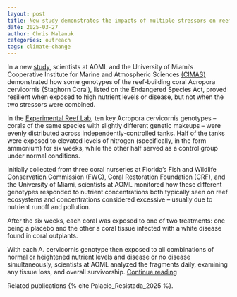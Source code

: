 ```yaml
---
layout: post
title: New study demonstrates the impacts of multiple stressors on reef-building corals
date: 2025-03-27
author: Chris Malanuk
categories: outreach
tags: climate-change
---
```


In a new [study](https://journals.plos.org/plosone/article?id=10.1371/journal.pone.0320378), scientists at AOML and the University of Miami’s Cooperative Institute for Marine and Atmospheric Sciences [(CIMAS)](https://cimas.earth.miami.edu/) demonstrated how some genotypes of the reef-building coral Acropora cervicornis (Staghorn Coral), listed on the Endangered Species Act, proved resilient when exposed to high nutrient levels or disease, but not when the two stressors were combined. 

In the [Experimental Reef Lab](https://www.aoml.noaa.gov/experimental-reef-lab/), ten key Acropora cervicornis genotypes – corals of the same species with slightly different genetic makeups – were evenly distributed across independently-controlled tanks. Half of the tanks were exposed to elevated levels of nitrogen (specifically, in the form ammonium) for six weeks, while the other half served as a control group under normal conditions.

Initially collected from three coral nurseries at Florida’s Fish and Wildlife Conservation Commission  (FWC), Coral Restoration Foundation (CRF), and the University of Miami, scientists at AOML monitored how these different genotypes responded to nutrient concentrations both typically seen on reef ecosystems and concentrations considered excessive – usually due to nutrient runoff and pollution. 

After the six weeks, each coral was exposed to one of two treatments: one being a placebo and the other a coral tissue infected with a white disease found in coral outplants. 

With each A. cervicornis genotype then exposed to all combinations of normal or heightened nutrient levels and disease or no disease simultaneously, scientists at AOML analyzed the fragments daily, examining any tissue loss, and overall survivorship.
[Continue reading](https://www.aoml.noaa.gov/new-study-demonstrates-the-impacts-of-multiple-stressors-on-reef-building-corals/)

Related publications {% cite Palacio_Resistada_2025 %}.


